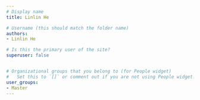 ```yaml
---
# Display name
title: Linlin He

# Username (this should match the folder name)
authors:
- Linlin He

# Is this the primary user of the site?
superuser: false


# Organizational groups that you belong to (for People widget)
#   Set this to `[]` or comment out if you are not using People widget.
user_groups:
- Master
---
```


